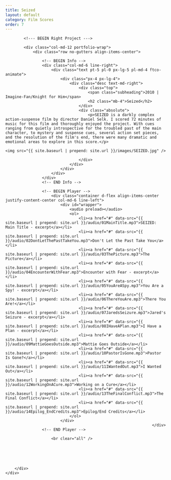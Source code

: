 ```yaml
---
title: Seized
layout: default
category: Film Scores
order: 7
---
```


<section class="ftco-section ftco-no-pt ftco-no-pb">
    <div class="container px-md-0">
        <div class="row d-flex no-gutters">
            

            <!--- BEGIN Right Project --->

            <div class="col-md-12 portfolio-wrap">
                <div class="row no-gutters align-items-center">
                                                        
                    <!-- BEGIN Info -->
                    <div class="col-md-6 line-right">
                        <div class="text pt-5 pl-0 px-lg-5 pl-md-4 ftco-animate">
                            <div class="px-4 px-lg-4">
                                <div class="desc text-md-right">
                                    <div class="top">
                                        <span class="subheading">2010 | Imagine-Fan/Knight for Him</span>
                                        <h2 class="mb-4">Seized</h2>
                                    </div>
                                    <div class="absolute">
                                        <p>SEIZED is a darkly complex action-suspense film by director Daniel Selk. I scored 72 minutes of music for this film and thoroughly enjoyed the project. With cues ranging from quietly introspective for the troubled past of the main character, to mystery and suspense cues, several action set pieces, and the resolution of the film's end, there were many dramatic and emotional areas to explore in this score.</p>
                                                                                                                <img src="{{ site.baseurl | prepend: site.url }}/images/SEIZED.jpg" />

                                    </div>
                                </div>
                            </div>
                        </div>
                    </div>
                    <!-- END Info -->
                    
                    <!-- BEGIN Player -->
                        <div class="container d-flex align-items-center justify-content-center col-md-6 line-left">
                            <div id="wrapper">
                                <audio preload></audio>
                                <ol>
                                    <li><a href="#" data-src="{{ site.baseurl | prepend: site.url }}/audio/01MainTitle.mp3">SEIZED: Main Title - excerpt</a></li>
                                    <li><a href="#" data-src="{{ site.baseurl | prepend: site.url }}/audio/02DontLetThePastTakeYou.mp3">Don't Let the Past Take You</a></li>
                                    <li><a href="#" data-src="{{ site.baseurl | prepend: site.url }}/audio/03ThePicture.mp3">The Picture</a></li>
                                    <li><a href="#" data-src="{{ site.baseurl | prepend: site.url }}/audio/04EncounterWithFear.mp3">Encounter with Fear - excerpt</a></li>
                                    <li><a href="#" data-src="{{ site.baseurl | prepend: site.url }}/audio/05YouAreASpy.mp3">You Are a Spy! - excerpt</a></li>
                                    <li><a href="#" data-src="{{ site.baseurl | prepend: site.url }}/audio/06ThereYouAre.mp3">There You Are!</a></li>
                                    <li><a href="#" data-src="{{ site.baseurl | prepend: site.url }}/audio/07JaredsSeizure.mp3">Jared's Seizure - excerpt</a></li>
                                    <li><a href="#" data-src="{{ site.baseurl | prepend: site.url }}/audio/08IHaveAPlan.mp3">I Have a Plan - excerpt</a></li>
                                    <li><a href="#" data-src="{{ site.baseurl | prepend: site.url }}/audio/09MattieGoesOutside.mp3">Mattie Goes Outside</a></li>
                                    <li><a href="#" data-src="{{ site.baseurl | prepend: site.url }}/audio/10PastorIsGone.mp3">Pastor Is Gone?</a></li>
                                    <li><a href="#" data-src="{{ site.baseurl | prepend: site.url }}/audio/11IWantedOut.mp3">I Wanted Out</a></li>
                                    <li><a href="#" data-src="{{ site.baseurl | prepend: site.url }}/audio/12WorkingOnACure.mp3">Working on a Cure</a></li>
                                    <li><a href="#" data-src="{{ site.baseurl | prepend: site.url }}/audio/13TheFinalConflict.mp3">The Final Conflict</a></li>
                                    <li><a href="#" data-src="{{ site.baseurl | prepend: site.url }}/audio/14Epilog_EndCredits.mp3">Epilog/End Credits</a></li>
                                </ol>
                            </div>
                                                                    </div>
                    <!-- END Player -->

                        <br clear="all" />
<br />
<br clear="all" />
<br />
                </div>
            </div>
            <!-- END Right Project -->
            
        </div>
    </div>
</section>
